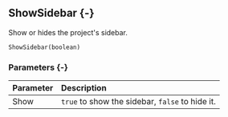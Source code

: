 ## ShowSidebar {-}

Show or hides the project's sidebar.

```{sql}
ShowSidebar(boolean)
```

### Parameters {-}

Parameter | Description
| :-- | :-- |
Show | `true` to show the sidebar, `false` to hide it.